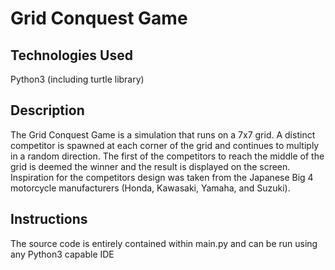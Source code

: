 <h1>Grid Conquest Game</h1>

<h2>Technologies Used</h2>
<p>Python3 (including turtle library)</p>

<h2>Description</h2>
<p>The Grid Conquest Game is a simulation that runs on a 7x7 grid. A distinct competitor is spawned at each corner of the grid and continues to multiply in a random direction. The first of the competitors to reach the middle of the grid is deemed the winner and the result is displayed on the screen. Inspiration for the competitors design was taken from the Japanese Big 4 motorcycle manufacturers (Honda, Kawasaki, Yamaha, and Suzuki).</p>

<h2>Instructions</h2>
<p>The source code is entirely contained within main.py and can be run using any Python3 capable IDE</p>
